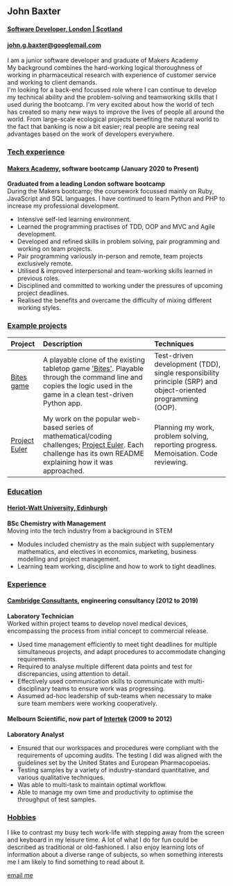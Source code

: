 ## John Baxter
#### <u>Software Developer, London | Scotland</u>
#### [john.g.baxter@googlemail.com](mailto:john.g.baxter@googlemail.com?subject=[I%20read%20your%20CV])

I am a junior software developer and graduate of Makers Academy\
My background combines the hard-working logical thoroughness of working in 
pharmaceutical research with experience of customer service and working to client demands.\
I'm looking for a back-end focussed role where I can continue to develop my technical ability and the problem-solving and teamworking skills that I used during the bootcamp.
I'm very excited about how the world of tech has created so many new ways to improve the lives of people all around the world. From large-scale ecological projects benefiting the natural world to the fact that banking is now a bit easier; real people are seeing real advantages based on the work of developers everywhere.

### <u>Tech experience</u>
#### [Makers Academy][makers], software bootcamp (January 2020 to Present)
**Graduated from a leading London software bootcamp**\
During the Makers bootcamp; the coursework focussed mainly on Ruby, JavaScript and SQL languages. I&nbsp;have continued to learn Python and PHP to increase my professional development.
- Intensive self-led learning environment.
- Learned the programming practises of TDD, OOP and MVC and Agile development.
- Developed and refined skills in problem solving, pair programming and working on team projects.
- Pair programming variously in-person and remote, team projects exclusively remote.
- Utilised & improved interpersonal and team-working skills learned in previous roles.
- Disciplined and committed to working under the pressures of upcoming project deadlines.
- Realised the benefits and overcame the difficulty of mixing different working styles.

### <u>Example projects</u>
|Project|Description|Techniques|
|:---|:---|:---|
|[Bites game][bites-gh]|A playable clone of the existing tabletop game ['Bites'][bites-bgt]. Playable through the command line and copies the logic used in the game in a clean test-driven Python app. |Test-driven development (TDD), single responsibility principle (SRP) and object-oriented programming (OOP).|
|[Project Euler][project-euler-gh]|My work on the popular web-based series of mathematical/coding challenges; [Project Euler][project-euler]. Each challenge has its own README explaining how it was approached.|Planning my work, problem solving, reporting progress. Memoisation. Code reviewing.|

<div class="page"/>

### <u>Education</u>
#### [Heriot-Watt University, Edinburgh][hw-ac-uk]
**BSc Chemistry with Management**\
Moving into the tech industry from a background in STEM
- Modules included chemistry as the main subject with supplementary mathematics, and electives in economics, marketing, business modelling and project management.
- Learning team working, discipline and how to work to tight deadlines.
### <u>Experience</u>
#### [Cambridge Consultants][cambridge-consultants], engineering consultancy (2012 to 2019)
**Laboratory Technician**\
Worked within project teams to develop novel medical devices, encompassing the process from initial concept to commercial release.
- Used time management efficiently to meet tight deadlines for multiple simultaneous projects, and adapt procedures to accommodate changing requirements.
- Required to analyse multiple different data points and test for discrepancies, using attention to detail.
- Effectively used communication skills to communicate with multi-disciplinary teams to ensure work was progressing.
- Assumed ad-hoc leadership of sub-teams when necessary to make sure team members were working cooperatively.

#### Melbourn Scientific, now part of [Intertek][intertek-melbourn] (2009 to 2012)
**Laboratory Analyst**
- Ensured that our workspaces and procedures were compliant with the requirements of upcoming audits. The testing I did was aligned with the guidelines set by the United States and European Pharmacopoeias.
- Testing samples by a variety of industry-standard quantitative, and various qualitative techniques.
- Was able to multi-task to maintain optimal workflow.
- Able to manage my own time and productivity to optimise the throughput of test samples.

### <u>Hobbies</u>
I like to contrast my busy tech work-life with stepping away from the screen and keyboard in my leisure time. A lot of what I do for fun could be described as traditional or old-fashioned. I also enjoy learning lots of information about a diverse range of subjects, so when something interests me I am likely to find something to read about it.

[email me](mailto:john.g.baxter@googlemail.com?subject=[I_read_your_CV])

[bites-gh]: <https://github.com/john-baxter/Bites-game>
[project-euler-gh]: <https://github.com/john-baxter/project-euler>

[bites-bgt]: <https://www.boardgametables.com/products/bites-board-game>
[project-euler]: <https://projecteuler.net/about>

[makers]: <www.makers.tech>
[hw-ac-uk]: <https://www.hw.ac.uk/uk/edinburgh.htm>

[cambridge-consultants]: <https://www.cambridgeconsultants.com/about-us>
[intertek-melbourn]: <https://www.intertek.com/pharmaceutical/melbourn/>
